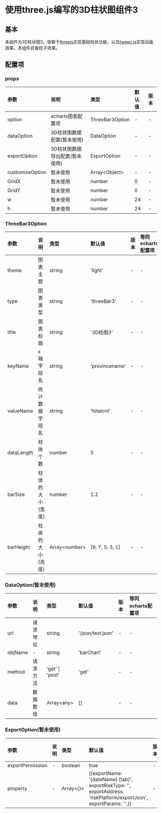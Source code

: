 [comment]: <> (2022/01/07 gqd 新增README文档;)

# 使用three.js编写的3D柱状图组件3

## 基本

本组件为3D柱状图3，依赖于[threejs](https://threejs.org)实现基础柱状功能，以及[tween.js](https://github.com/tweenjs/tween.js)实现动画效果。本组件具备粒子效果。

## 配置项

### props

| 参数 | 说明 | 类型 | 默认值 | 版本 |
| :------- | :-- | :-- | :--- | :-------- |
| option | echarts图表配置项 | ThreeBar3Option | - | - |
| dataOption | 3D柱状图数据配置(暂未使用) | DataOption | - | - |
| exportOption | 3D柱状图数据导出配置(暂未使用) | ExportOption | - | - |
| customizeOption | 暂未使用 | Array\<Object\> | - | - |
| GridX | 暂未使用 | number | 0 | - |
| GridY | 暂未使用 | number | 0 | - |
| w | 暂未使用 | number | 24 | - |
| h | 暂未使用 | number | 24 | - |

### ThreeBar3Option

| 参数 | 说明 | 类型 | 默认值 | 版本 | 等同echarts配置项 |
| :------- | :-- | :-- | :--- | :-------- | :----- |
| theme | 图表主题 | string | 'light' | - | - |
| type | 图表类型 | string | 'threeBar3' | - | - |
| title | 图表标题 | string | '3D柱图3' | - | - |
| keyName | x轴字段名 | string | 'provincename' | - | - |
| valueName | 统计数据字段名 | string | 'totalcnt' | - | - |
| dataLength | 柱体个数 | number | 5 | - | - |
| barSize | 柱体的大小(宽度) | number | 1.2 | - | - |
| barHeight | 柱体的大小(高度) | Array\<number\> | [9, 7, 5, 3, 1] | - | - |

### DataOption(暂未使用)

| 参数 | 说明 | 类型 | 默认值 | 版本 | 等同echarts配置项 |
| :------- | :-- | :-- | :--- | :-------- | :------ |
| url | 请求地址 | string | '/json/test.json' | - | - |
| objName | - | string | 'barChart' | - | - |
| method | 请求方法 | 'get' \| 'post' | 'get' | - | - |
| data | 数据数组 | Array\<any\> | [] | - | - |

[comment]: <> (注释掉不需要的行)
[comment]: <> (\| params \| 请求参数 \| Object\<{}\> \| {intfcType: 'baseProvince', intfcTypeName: '测试intfcTypeName',} \| - \| - \|)

### ExportOption(暂未使用)

| 参数 | 说明 | 类型 | 默认值 | 版本 | 等同echarts配置项 |
| :------- | :-- | :-- | :--- | :-------- | :------ |
| exportPermission | - | boolean | true | - | - |
| property | - | Array\<{}\> | [{exportName: '{dateName} {tab}', exportRiskType: '', exportAddress: 'riskPlatform/exportJson', exportParams: '',}] | - | - |


